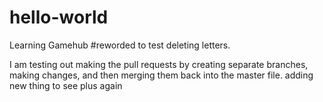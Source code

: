 # hello-world
Learning Gamehub #reworded to test deleting letters.

I am testing out making the pull requests by creating separate branches, making changes, and then merging them back into the master file. 
adding new thing to see plus again
